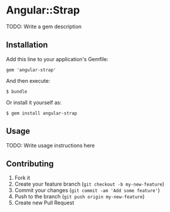 # Angular::Strap

TODO: Write a gem description

## Installation

Add this line to your application's Gemfile:

    gem 'angular-strap'

And then execute:

    $ bundle

Or install it yourself as:

    $ gem install angular-strap

## Usage

TODO: Write usage instructions here

## Contributing

1. Fork it
2. Create your feature branch (`git checkout -b my-new-feature`)
3. Commit your changes (`git commit -am 'Add some feature'`)
4. Push to the branch (`git push origin my-new-feature`)
5. Create new Pull Request
